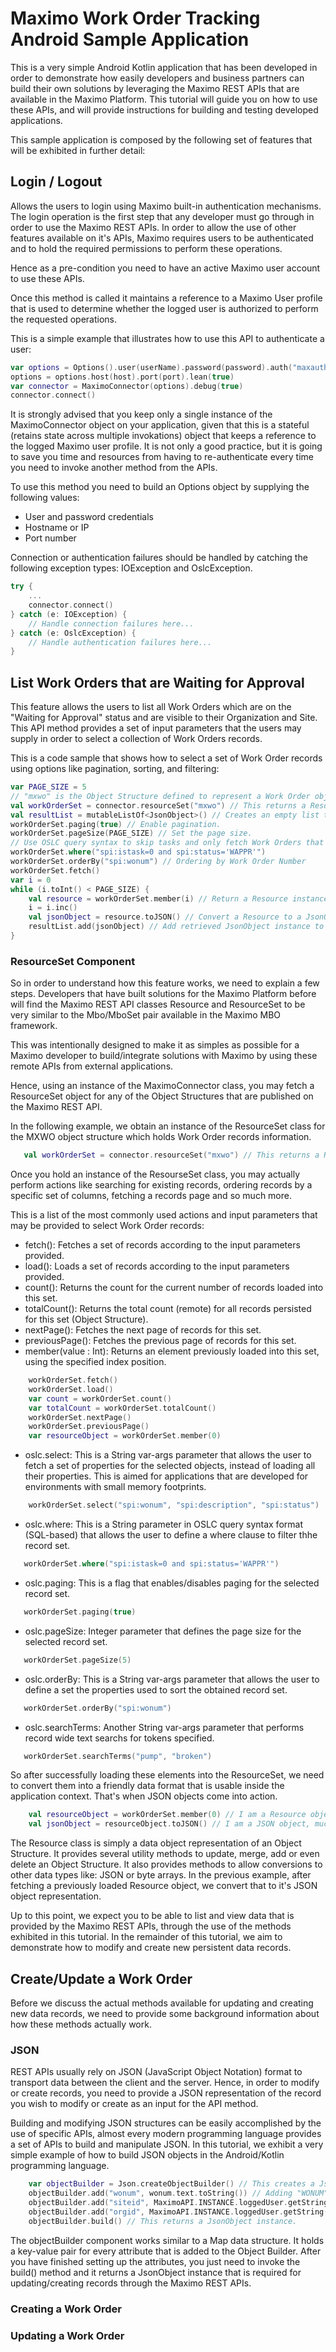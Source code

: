 # Maximo Work Order Tracking Android Sample Application

This is a very simple Android Kotlin application that has been developed in order to demonstrate how easily developers and business partners can build their own solutions by leveraging the Maximo REST APIs that are available in the Maximo Platform. This tutorial will guide you on how to use these APIs, and will provide instructions for building and testing developed applications.

This sample application is composed by the following set of features that will be exhibited in further detail:

## Login / Logout
Allows the users to login using Maximo built-in authentication mechanisms.
The login operation is the first step that any developer must go through in order to use the Maximo REST APIs.
In order to allow the use of other features available on it's APIs, Maximo requires users to be authenticated and to hold the required permissions to perform these operations.

Hence as a pre-condition you need to have an active Maximo user account to use these APIs.

Once this method is called it maintains a reference to a Maximo User profile that is used to determine whether the logged user is authorized to perform the requested operations.

This is a simple example that illustrates how to use this API to authenticate a user:

```kotlin
var options = Options().user(userName).password(password).auth("maxauth")
options = options.host(host).port(port).lean(true)
var connector = MaximoConnector(options).debug(true)
connector.connect()
```

It is strongly advised that you keep only a single instance of the MaximoConnector object on your application, given that this is a stateful (retains state across multiple invokations) object that keeps a reference to the logged Maximo user profile. It is not only a good practice, but it is going to save you time and resources from having to re-authenticate every time you need to invoke another method from the APIs.

To use this method you need to build an Options object by supplying the following values:
 - User and password credentials
 - Hostname or IP
 - Port number

Connection or authentication failures should be handled by catching the following exception types: IOException and OslcException.

```kotlin
try {
    ...
    connector.connect()
} catch (e: IOException) {
    // Handle connection failures here...
} catch (e: OslcException) {
    // Handle authentication failures here...
}
```
## List Work Orders that are Waiting for Approval
This feature allows the users to list all Work Orders which are on the "Waiting for Approval" status and are visible to their Organization and Site.
This API method provides a set of input parameters that the users may supply in order to select a collection of Work Orders records.

This is a code sample that shows how to select a set of Work Order records using options like pagination, sorting, and filtering:

```kotlin
var PAGE_SIZE = 5
// "mxwo" is the Object Structure defined to represent a Work Order object.
val workOrderSet = connector.resourceSet("mxwo") // This returns a ResourceSet object instance
val resultList = mutableListOf<JsonObject>() // Creates an empty list to hold JsonObject instances.
workOrderSet.paging(true) // Enable pagination.
workOrderSet.pageSize(PAGE_SIZE) // Set the page size.
// Use OSLC query syntax to skip tasks and only fetch Work Orders that are "Waiting for Approval"
workOrderSet.where("spi:istask=0 and spi:status='WAPPR'")
workOrderSet.orderBy("spi:wonum") // Ordering by Work Order Number
workOrderSet.fetch()
var i = 0
while (i.toInt() < PAGE_SIZE) {
    val resource = workOrderSet.member(i) // Return a Resource instance
    i = i.inc()
    val jsonObject = resource.toJSON() // Convert a Resource to a JsonObject representation
    resultList.add(jsonObject) // Add retrieved JsonObject instance to the list
}
```
### ResourceSet Component
So in order to understand how this feature works, we need to explain a few steps.
Developers that have built solutions for the Maximo Platform before will find the Maximo REST API classes Resource and ResourceSet to be very similar to the Mbo/MboSet pair available in the Maximo MBO framework.

This was intentionally designed to make it as simples as possible for a Maximo developer to build/integrate solutions with Maximo by using these remote APIs from external applications.

Hence, using an instance of the MaximoConnector class, you may fetch a ResourceSet object for any of the Object Structures that are published on the Maximo REST API.

In the following example, we obtain an instance of the ResourceSet class for the MXWO object structure which holds Work Order records information.
 ```kotlin
    val workOrderSet = connector.resourceSet("mxwo") // This returns a ResourceSet object instance
 ```
Once you hold an instance of the ResourseSet class, you may actually perform actions like searching for existing records,  ordering records by a specific set of columns, fetching a records page and so much more.

This is a list of the most commonly used actions and input parameters that may be provided to select Work Order records:
 - fetch(): Fetches a set of records according to the input parameters provided.
 - load(): Loads a set of records according to the input parameters provided.
 - count(): Returns the count for the current number of records loaded into this set.
 - totalCount(): Returns the total count (remote) for all records persisted for this set (Object Structure).
 - nextPage(): Fetches the next page of records for this set.
 - previousPage(): Fetches the previous page of records for this set.
 - member(value : Int): Returns an element previously loaded into this set, using the specified index position.
 ```kotlin
     workOrderSet.fetch()
     workOrderSet.load()
     var count = workOrderSet.count()
     var totalCount = workOrderSet.totalCount()
     workOrderSet.nextPage()
     workOrderSet.previousPage()
     var resourceObject = workOrderSet.member(0)
 ```
 - oslc.select: This is a String var-args parameter that allows the user to fetch a set of properties for the selected objects, instead of loading all their properties. This is aimed for applications that are developed for environments with small memory footprints.
 ```kotlin
     workOrderSet.select("spi:wonum", "spi:description", "spi:status")
 ```
 - oslc.where: This is a String parameter in OSLC query syntax format (SQL-based) that allows the user to define a where clause to filter thhe record set.
  ```kotlin
     workOrderSet.where("spi:istask=0 and spi:status='WAPPR'")
 ```
 - oslc.paging: This is a flag that enables/disables paging for the selected record set.
  ```kotlin
     workOrderSet.paging(true)
 ```
 - oslc.pageSize: Integer parameter that defines the page size for the selected record set.
  ```kotlin
     workOrderSet.pageSize(5)
 ```
 - oslc.orderBy: This is a String var-args parameter that allows the user to define a set the properties used to sort the obtained record set.
  ```kotlin
     workOrderSet.orderBy("spi:wonum")
 ```
 - oslc.searchTerms: Another String var-args parameter that performs record wide text searchs for tokens specified.
  ```kotlin
     workOrderSet.searchTerms("pump", "broken")
 ```

So after successfully loading these elements into the ResourceSet, we need to convert them into a friendly data format that is usable inside the application context. That's when JSON objects come into action.
 ```kotlin
     val resourceObject = workOrderSet.member(0) // I am a Resource object
     val jsonObject = resourceObject.toJSON() // I am a JSON object, much more friendly and human-readable.
 ```
The Resource class is simply a data object representation of an Object Structure. It provides several utility methods to update, merge, add or even delete an Object Structure. It also provides methods to allow conversions to other data types like: JSON or byte arrays. In the previous example, after fetching a previously loaded Resource object, we convert that to it's JSON object representation.

Up to this point, we expect you to be able to list and view data that is provided by the Maximo REST APIs, through the use of the methods exhibited in this tutorial. In the remainder of this tutorial, we aim to demonstrate how to modify and create new persistent data records.

## Create/Update a Work Order
Before we discuss the actual methods available for updating and creating new data records, we need to provide some background information about how these methods actually work.

### JSON

REST APIs usually rely on JSON (JavaScript Object Notation) format to transport data between the client and the server.
Hence, in order to modify or create records, you need to provide a JSON representation of the record you wish to modify or create as an input for the API method.

Building and modifying JSON structures can be easily accomplished by the use of specific APIs, almost every modern programming language provides a set of APIs to build and manipulate JSON. In this tutorial, we exhibit a very simple example of how to build JSON objects in the Android/Kotlin programming language.

 ```kotlin
     var objectBuilder = Json.createObjectBuilder() // This creates a JsonObjectBuilder component.
     objectBuilder.add("wonum", wonum.text.toString()) // Adding "WONUM" attribute to the JSON structure.
     objectBuilder.add("siteid", MaximoAPI.INSTANCE.loggedUser.getString("locationsite")) // Adding "SITEID" attribute.
     objectBuilder.add("orgid", MaximoAPI.INSTANCE.loggedUser.getString("locationorg")) // Adding "ORGID" attribute.
     objectBuilder.build() // This returns a JsonObject instance.
 ```
 
The objectBuilder component works similar to a Map data structure. It holds a key-value pair for every attribute that is added to the Object Builder. After you have finished setting up the attributes, you just need to invoke the build() method and it returns a JsonObject instance that is required for updating/creating records through the Maximo REST APIs.

### Creating a Work Order

### Updating a Work Order
